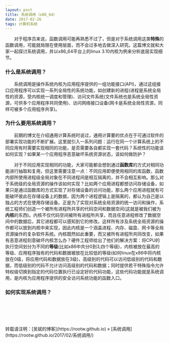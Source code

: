 ```yaml
---
layout: post
title: 系统调用（x86_64）
date: 2017-02-26
tags: 计算机系统
---
```


&emsp;&emsp;对于程序员来说，函数调用可能再熟悉不过了，但是对于系统调用这类**特殊**的函数调用，可能就局限在使用层面，而不会过多地去做深入研究。这篇博文就和大家一起探讨系统调用，并以x86_64平台上的linux 3.10内核为例来分析底层实现细节。

### 什么是系统调用？

&emsp;&emsp;系统调用是操作系统内核为应用程序提供的一组功能接口(API)，通过这组接口应用程序可以实现一系列全局性的系统功能，如创建新的进程(进程是系统全局性的资源，受内核统一调度和管理)、访问文件系统(文件系统也是系统全局性资源，可供多个应用程序共同使用)、访问网络接口设备(网卡是系统全局性资源，同样可被多个应用程序共享)。

### 为什么要用系统调用？

&emsp;&emsp;前期的博文在介绍通用计算系统时说过，通用计算要的优点在于可通过软件的部署实现功能的不断扩展。这里就引入一系列问题：运行在同一个计算系统上的不同应用有时需要实现相同的功能，是否需要各自都实现一套代码？系统性的功能该如何实现？如果某一个应用程序恶意破坏系统资源状态，该如何做防护？

&emsp;&emsp;对于不同应用实现相同的功能，大家可能都会想到通过**函数库**的方式对相同功能进行抽取和复用，但这里需要注意一点：不同应用即便使用相同的库函数，函数内部所使用进程级全局对象在不同进程间是相互隔离的，并不会相互影响。那么对于系统级的全局资源的操作该如何实现？比如两个应用进程都想访问存储设备，如果只是通过函数库的方式实现了对存储设备的访问功能，那么两个应用进程就有可能破环彼此在存储设备上的数据，因为两个进程逻辑上是隔离的，都认为自己是以独占的方式在使用存储设备。正是为了实现对系统全局资源的统一访问和操作，系统工程师们创造一个被所有进程所共享的代码空间和数据空间(这就是被我们被为**内核**的东西)。内核不仅代码空间被所有进程所共享，而且任意进程修改了数据空间中的数据后，其它进程都可以感知到它的修改。这样所有涉及系统全局资源的操作都可以放到内核中来实现，因此内核是一个涵盖进程、内存、磁盘、网卡等全局资源操作的复杂软件系统。内核既然如此重要，而又被所有进程所共同改变，如果有恶意进程刻意破坏内核怎么办？硬件工程师给出了他们的解决方案：将CPU的执行空间划分为不同的**等级**(比如x86中共分0到3,四个等级)，内核被放在最高的等级、应用程序独有的代码和数据被放在比较低的等级(如何linux在x86中将内核放在0级，将应用代码和数据放在3级)，高级别的代码可以访问低级别的代码和数据，而低级别的代码不允计访问高级别的代码和数据；同时提供若干特殊指令允许特权级切换到指定的代码位置执行已设定好的代码功能，这些代码功能就是系统调用，是内核为应用程序提供的安全访问系统功能的函数入口。

### 如何实现系统调用？

&emsp;&emsp;

&emsp;&emsp;

<br>
转载请注明：[吴斌的博客](https://rootw.github.io) » [系统调用](https://rootw.github.io/2017/02/系统调用/) 
